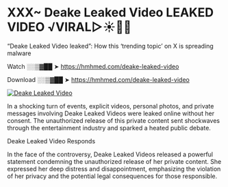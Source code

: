 # XXX~ Deake Leaked Video LEAKED VIDEO ️√VIRAL▷☀️👄💥

“Deake Leaked Video leaked”: How this ‘trending topic’ on X is spreading malware

Watch ░░▒▓██ ➤ https://hmhmed.com/deake-leaked-video

Download ░░▒▓██ ➤ https://hmhmed.com/deake-leaked-video

[![Deake Leaked Video](https://i.imgur.com/dJHk4Zq.gif)](https://hmhmed.com/deake-leaked-video)

In a shocking turn of events, explicit videos, personal photos, and private messages involving Deake Leaked Videos were leaked online without her consent. The unauthorized release of this private content sent shockwaves through the entertainment industry and sparked a heated public debate.

Deake Leaked Video Responds

In the face of the controversy, Deake Leaked Videos released a powerful statement condemning the unauthorized release of her private content. She expressed her deep distress and disappointment, emphasizing the violation of her privacy and the potential legal consequences for those responsible.